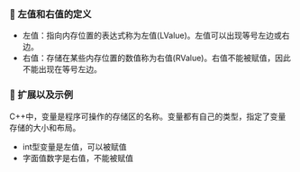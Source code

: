 ### 🐋 左值和右值的定义
- 左值：指向内存位置的表达式称为左值(LValue)。左值可以出现等号左边或右边。
- 右值：存储在某些内存位置的数值称为右值(RValue)。右值不能被赋值，因此不能出现在等号左边。
### 🐋 扩展以及示例
 C++中，变量是程序可操作的存储区的名称。变量都有自己的类型，指定了变量存储的大小和布局。
- int型变量是左值，可以被赋值
- 字面值数字是右值，不能被赋值
